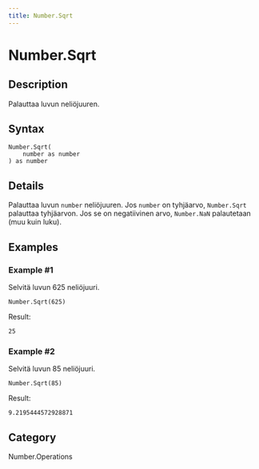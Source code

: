 ```yaml
---
title: Number.Sqrt
---
```


# Number.Sqrt


## Description

Palauttaa luvun neliöjuuren.


## Syntax

```powerquery
Number.Sqrt(
    number as number
) as number
```


## Details

Palauttaa luvun <code>number</code> neliöjuuren.    Jos <code>number</code> on tyhjäarvo, <code>Number.Sqrt</code> palauttaa tyhjäarvon. Jos se on negatiivinen arvo, <code>Number.NaN</code> palautetaan (muu kuin luku).


## Examples

### Example #1 
Selvitä luvun 625 neliöjuuri.
```powerquery
Number.Sqrt(625)
```

Result: 
```powerquery
25
```


### Example #2 
Selvitä luvun 85 neliöjuuri.
```powerquery
Number.Sqrt(85)
```

Result: 
```powerquery
9.2195444572928871
```




## Category
Number.Operations
